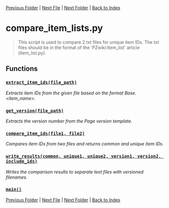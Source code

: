 [Previous Folder](../tiles/named_furniture_filter.md) | [Next File](item_dict.md) | [Next Folder](../utils/echo.md) | [Back to Index](../../index.md)

# compare_item_lists.py

> This script is used to compare 2 txt files for unique item IDs.
The txt files should be in the format of the 'PZwiki:Item_list' article (item_list.py).

## Functions

### [`extract_item_ids(file_path)`](https://github.com/Vaileasys/pz-wiki_parser/blob/main/scripts/tools/compare_item_lists.py#L14)

_Extracts item IDs from the given file based on the format Base.<item_name>._
### [`get_version(file_path)`](https://github.com/Vaileasys/pz-wiki_parser/blob/main/scripts/tools/compare_item_lists.py#L31)

_Extracts the version number from the Page version template._
### [`compare_item_ids(file1, file2)`](https://github.com/Vaileasys/pz-wiki_parser/blob/main/scripts/tools/compare_item_lists.py#L41)

_Compares item IDs from two files and returns common and unique item IDs._
### [`write_results(common, unique1, unique2, version1, version2, include_ids)`](https://github.com/Vaileasys/pz-wiki_parser/blob/main/scripts/tools/compare_item_lists.py#L56)

_Writes the comparison results to separate text files with versioned filenames._
### [`main()`](https://github.com/Vaileasys/pz-wiki_parser/blob/main/scripts/tools/compare_item_lists.py#L81)


[Previous Folder](../tiles/named_furniture_filter.md) | [Next File](item_dict.md) | [Next Folder](../utils/echo.md) | [Back to Index](../../index.md)
